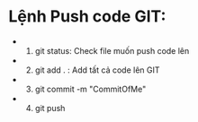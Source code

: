 # Lệnh Push code GIT:

- 1. git status: Check file muốn push code lên
- 2. git add . : Add tất cả code lên GIT
- 3. git commit -m "CommitOfMe"
- 4. git push
